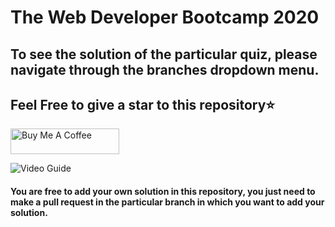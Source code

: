 # The Web Developer Bootcamp 2020
## To see the solution of the particular quiz, please navigate through the branches dropdown menu.
## Feel Free to give a star to this repository⭐
<a href="https://www.buymeacoffee.com/thefierycoder" target="_blank"><img src="https://cdn.buymeacoffee.com/buttons/default-orange.png" alt="Buy Me A Coffee" height="41" width="174"></a>

![Video Guide](./guide.gif)

#### You are free to add your own solution in this repository, you just need to make a pull request in the particular branch in which you want to add your solution.
